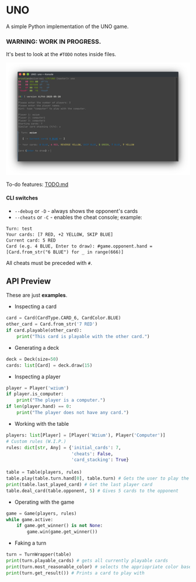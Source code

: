 # UNO
A simple Python implementation of the UNO game.

### WARNING: WORK IN PROGRESS.
It's best to look at the `#TODO` notes inside files.

![img.png](img.png)

To-do features:
[TODO.md](TODO.md)

#### CLI switches
- `--debug` or `-D` - always shows the opponent's cards
- `--cheats` or `-C` - enables the cheat console; example:
```
Turn: test
Your cards: [7 RED, +2 YELLOW, SKIP BLUE]
Current card: 5 RED
Card (e.g. 4 BLUE, Enter to draw): #game.opponent.hand = [Card.from_str("6 BLUE") for _ in range(666)]
```
All cheats must be preceded with `#`.

## API Preview
These are just **examples**.
- Inspecting a card
```python
card = Card(CardType.CARD_6, CardColor.BLUE)
other_card = Card.from_str('7 RED')
if card.playable(other_card):
    print("This card is playable with the other card.")
```

- Generating a deck
```python
deck = Deck(size=50)
cards: list[Card] = deck.draw(15)
```

- Inspecting a player
```python
player = Player('wzium')
if player.is_computer:
    print("The player is a computer.")
if len(player.hand) == 0:
    print("The player does not have any card.")
```

- Working with the table
```python
players: list[Player] = [Player('Wzium'), Player('Computer')]
# Custom rules (W.I.P.)
rules: dict[str, Any] = {'initial_cards': 7,
                         'cheats': False,
                         'card_stacking': True}

table = Table(players, rules)
table.play(table.turn.hand[0], table.turn) # Gets the user to play the first card 
print(table.last_played_card) # Get the last player card
table.deal_card(table.opponent, 5) # Gives 5 cards to the opponent
```

- Operating with the game
```python
game = Game(players, rules)
while game.active:
    if game.get_winner() is not None:
        game.win(game.get_winner())
```

- Faking a turn
```python
turn = TurnWrapper(table)
print(turn.playable_cards) # gets all currently playable cards
print(turn.most_reasonable_color) # selects the appriopriate color based on how many times it appears
print(turn.get_result()) # Prints a card to play with
```
